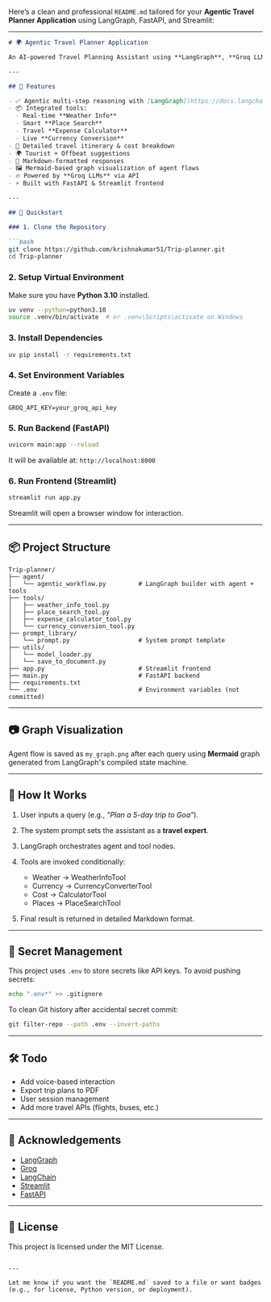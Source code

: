 Here’s a clean and professional `README.md` tailored for your **Agentic Travel Planner Application** using LangGraph, FastAPI, and Streamlit:

---

````markdown
# 🌍 Agentic Travel Planner Application

An AI-powered Travel Planning Assistant using **LangGraph**, **Groq LLMs**, **FastAPI**, and **Streamlit**. This app provides personalized trip itineraries, cost breakdowns, weather info, hotel and restaurant recommendations, and more — powered by agentic workflows and real-time tool integrations.

---

## 🧠 Features

- ✅ Agentic multi-step reasoning with [LangGraph](https://docs.langchain.com/langgraph/)
- 📦 Integrated tools:
  - Real-time **Weather Info**
  - Smart **Place Search**
  - Travel **Expense Calculator**
  - Live **Currency Conversion**
- 📜 Detailed travel itinerary & cost breakdown
- 🌍 Tourist + Offbeat suggestions
- 🧾 Markdown-formatted responses
- 🖼️ Mermaid-based graph visualization of agent flows
- 🔥 Powered by **Groq LLMs** via API
- ⚡ Built with FastAPI & Streamlit frontend

---

## 🚀 Quickstart

### 1. Clone the Repository

```bash
git clone https://github.com/krishnakumar51/Trip-planner.git
cd Trip-planner
````

### 2. Setup Virtual Environment

Make sure you have **Python 3.10** installed.

```bash
uv venv --python=python3.10
source .venv/bin/activate  # or .venv\Scripts\activate on Windows
```

### 3. Install Dependencies

```bash
uv pip install -r requirements.txt
```

### 4. Set Environment Variables

Create a `.env` file:

```env
GROQ_API_KEY=your_groq_api_key
```

### 5. Run Backend (FastAPI)

```bash
uvicorn main:app --reload
```

It will be available at: `http://localhost:8000`

### 6. Run Frontend (Streamlit)

```bash
streamlit run app.py
```

Streamlit will open a browser window for interaction.

---

## 📦 Project Structure

```
Trip-planner/
├── agent/
│   └── agentic_workflow.py         # LangGraph builder with agent + tools
├── tools/
│   ├── weather_info_tool.py
│   ├── place_search_tool.py
│   ├── expense_calculator_tool.py
│   └── currency_conversion_tool.py
├── prompt_library/
│   └── prompt.py                   # System prompt template
├── utils/
│   └── model_loader.py
│   └── save_to_document.py
├── app.py                          # Streamlit frontend
├── main.py                         # FastAPI backend
├── requirements.txt
└── .env                            # Environment variables (not committed)
```

---

## 📷 Graph Visualization

Agent flow is saved as `my_graph.png` after each query using **Mermaid** graph generated from LangGraph's compiled state machine.

---

## 🧠 How It Works

1. User inputs a query (e.g., *"Plan a 5-day trip to Goa"*).
2. The system prompt sets the assistant as a **travel expert**.
3. LangGraph orchestrates agent and tool nodes.
4. Tools are invoked conditionally:

   * Weather → WeatherInfoTool
   * Currency → CurrencyConverterTool
   * Cost → CalculatorTool
   * Places → PlaceSearchTool
5. Final result is returned in detailed Markdown format.

---

## 🔐 Secret Management

This project uses `.env` to store secrets like API keys.
To avoid pushing secrets:

```bash
echo ".env*" >> .gitignore
```

To clean Git history after accidental secret commit:

```bash
git filter-repo --path .env --invert-paths
```

---

## 🛠️ Todo

* Add voice-based interaction
* Export trip plans to PDF
* User session management
* Add more travel APIs (flights, buses, etc.)

---

## 🙏 Acknowledgements

* [LangGraph](https://github.com/langchain-ai/langgraph)
* [Groq](https://groq.com/)
* [LangChain](https://www.langchain.com/)
* [Streamlit](https://streamlit.io/)
* [FastAPI](https://fastapi.tiangolo.com/)

---

## 📄 License

This project is licensed under the MIT License.

```

---

Let me know if you want the `README.md` saved to a file or want badges (e.g., for license, Python version, or deployment).
```
